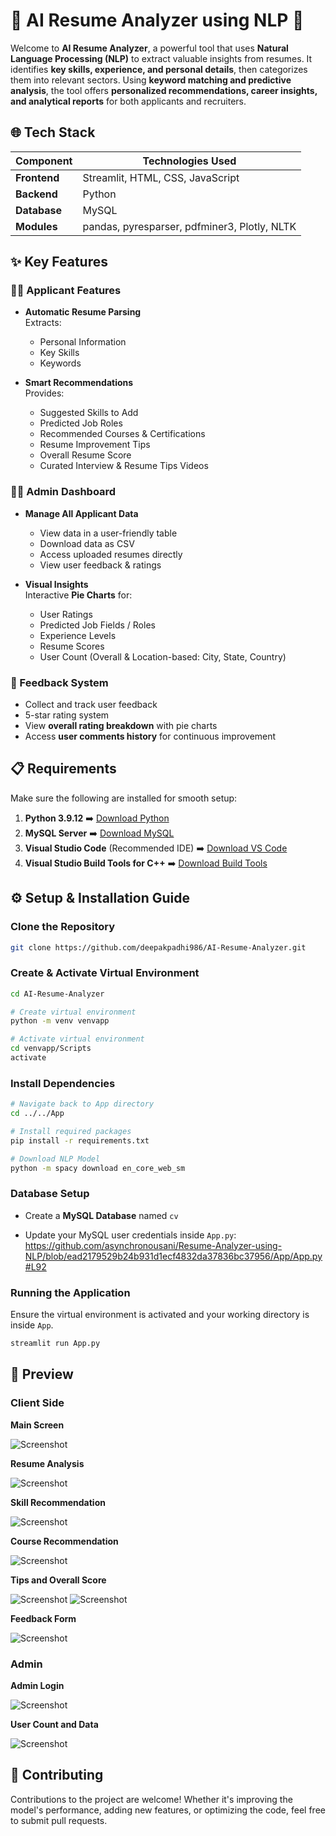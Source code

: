 # 🚀 AI Resume Analyzer using NLP 📄

Welcome to **AI Resume Analyzer**, a powerful tool that uses **Natural Language Processing (NLP)** to extract valuable insights from resumes. It identifies **key skills, experience, and personal details**, then categorizes them into relevant sectors. Using **keyword matching and predictive analysis**, the tool offers **personalized recommendations, career insights, and analytical reports** for both applicants and recruiters.

## 🌐 Tech Stack

| Component     | Technologies Used                        |
|----------------|---------------------------------|
| **Frontend**    | Streamlit, HTML, CSS, JavaScript |
| **Backend**     | Python |
| **Database**    | MySQL |
| **Modules**      | pandas, pyresparser, pdfminer3, Plotly, NLTK |

## ✨ Key Features

### 🧑‍💻 Applicant Features

- **Automatic Resume Parsing**  
  Extracts:
  - Personal Information
  - Key Skills
  - Keywords

- **Smart Recommendations**  
  Provides:
  - Suggested Skills to Add
  - Predicted Job Roles
  - Recommended Courses & Certifications
  - Resume Improvement Tips
  - Overall Resume Score
  - Curated Interview & Resume Tips Videos

### 🧑‍💼 Admin Dashboard

- **Manage All Applicant Data**  
  - View data in a user-friendly table
  - Download data as CSV
  - Access uploaded resumes directly
  - View user feedback & ratings

- **Visual Insights**  
  Interactive **Pie Charts** for:
  - User Ratings
  - Predicted Job Fields / Roles
  - Experience Levels
  - Resume Scores
  - User Count (Overall & Location-based: City, State, Country)

### 📝 Feedback System

- Collect and track user feedback
- 5-star rating system
- View **overall rating breakdown** with pie charts
- Access **user comments history** for continuous improvement

## 📋 Requirements

Make sure the following are installed for smooth setup:

1. **Python 3.9.12** ➡️ [Download Python](https://www.python.org/downloads/release/python-3912/)
2. **MySQL Server** ➡️ [Download MySQL](https://www.mysql.com/downloads/)
3. **Visual Studio Code** (Recommended IDE) ➡️ [Download VS Code](https://code.visualstudio.com/Download)
4. **Visual Studio Build Tools for C++** ➡️ [Download Build Tools](https://aka.ms/vs/17/release/vs_BuildTools.exe)

## ⚙️ Setup & Installation Guide

### Clone the Repository

```bash
git clone https://github.com/deepakpadhi986/AI-Resume-Analyzer.git
```

### Create & Activate Virtual Environment

```bash
cd AI-Resume-Analyzer

# Create virtual environment
python -m venv venvapp

# Activate virtual environment
cd venvapp/Scripts
activate
```

### Install Dependencies

```bash
# Navigate back to App directory
cd ../../App

# Install required packages
pip install -r requirements.txt

# Download NLP Model
python -m spacy download en_core_web_sm
```

### Database Setup

- Create a **MySQL Database** named ```cv```

- Update your MySQL user credentials inside `App.py`:
https://github.com/asynchronousani/Resume-Analyzer-using-NLP/blob/ead2179529b24b931d1ecf4832da37836bc37956/App/App.py#L92

### Running the Application

Ensure the virtual environment is activated and your working directory is inside `App`.

```bash
streamlit run App.py
```

## 👀 Preview 

### Client Side

**Main Screen**

![Screenshot](https://github.com/asynchronousani/Resume-Analyzer-using-NLP/blob/ead2179529b24b931d1ecf4832da37836bc37956/Screenshots/Screenshot%202024-05-10%20140059.png)

**Resume Analysis**

![Screenshot](https://github.com/asynchronousani/Resume-Analyzer-using-NLP/blob/ead2179529b24b931d1ecf4832da37836bc37956/Screenshots/Screenshot%202024-05-10%20140338.png)

**Skill Recommendation**

![Screenshot](https://github.com/asynchronousani/Resume-Analyzer-using-NLP/blob/ead2179529b24b931d1ecf4832da37836bc37956/Screenshots/Screenshot%202024-05-10%20140400.png)

**Course Recommendation**

![Screenshot](https://github.com/asynchronousani/Resume-Analyzer-using-NLP/blob/ead2179529b24b931d1ecf4832da37836bc37956/Screenshots/Screenshot%202024-05-10%20140420.png)

**Tips and Overall Score**

![Screenshot](https://github.com/asynchronousani/Resume-Analyzer-using-NLP/blob/ead2179529b24b931d1ecf4832da37836bc37956/Screenshots/Screenshot%202024-05-10%20140434.png)
![Screenshot](https://github.com/asynchronousani/Resume-Analyzer-using-NLP/blob/ead2179529b24b931d1ecf4832da37836bc37956/Screenshots/Screenshot%202024-05-10%20140455.png)

**Feedback Form**

![Screenshot](https://github.com/asynchronousani/Resume-Analyzer-using-NLP/blob/ead2179529b24b931d1ecf4832da37836bc37956/Screenshots/Screenshot%202024-05-28%20112707.png)

### Admin

**Admin Login**

![Screenshot](https://github.com/asynchronousani/Resume-Analyzer-using-NLP/blob/ead2179529b24b931d1ecf4832da37836bc37956/Screenshots/Screenshot%202024-05-10%20140533.png)

**User Count and Data**

![Screenshot](https://github.com/asynchronousani/Resume-Analyzer-using-NLP/blob/ead2179529b24b931d1ecf4832da37836bc37956/Screenshots/Screenshot%202024-05-10%20140826.png)

## 🤝 Contributing
Contributions to the project are welcome! Whether it's improving the model's performance, adding new features, or optimizing the code, feel free to submit pull requests.
